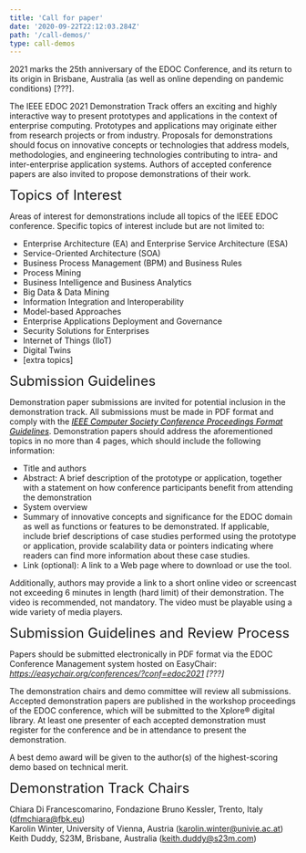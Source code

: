 ```yaml
---
title: 'Call for paper'
date: '2020-09-22T22:12:03.284Z'
path: '/call-demos/'
type: call-demos
---
```


2021 marks the 25th anniversary of the EDOC Conference, and its return to its origin in Brisbane, Australia (as well as online depending on pandemic conditions) [???].

The IEEE EDOC 2021 Demonstration Track offers an exciting and highly interactive way to present prototypes and applications in the context of enterprise computing. Prototypes and applications may originate either from research projects or from industry. Proposals for demonstrations should focus on innovative concepts or technologies that address models, methodologies, and engineering technologies contributing to intra- and inter-enterprise application systems. Authors of accepted conference papers are also invited to propose demonstrations of their work.
<div style="font-size:18pt;">Topics of Interest</div>

Areas of interest for demonstrations include all topics of the IEEE EDOC conference. Specific topics of interest include but are not limited to:

- Enterprise Architecture (EA) and Enterprise Service Architecture (ESA)
- Service-Oriented Architecture (SOA)
- Business Process Management (BPM) and Business Rules
- Process Mining
- Business Intelligence and Business Analytics
- Big Data & Data Mining
- Information Integration and Interoperability
- Model-based Approaches
- Enterprise Applications Deployment and Governance
- Security Solutions for Enterprises
- Internet of Things (IIoT)
- Digital Twins
- [extra topics]

<div style="font-size:18pt;">Submission Guidelines</div>

Demonstration paper submissions are invited for potential inclusion in the demonstration track. All submissions must be made in PDF format and comply with the <a style="color: black;text-decoration: underline;" href="https://www.ieee.org/conferences_events/conferences/publishing/templates.html"><i>IEEE Computer Society Conference Proceedings Format Guidelines</i></a>. Demonstration papers should address the aforementioned topics in no more than 4 pages, which should include the following information:

- Title and authors
- Abstract: A brief description of the prototype or application, together with a statement on how conference participants benefit from attending the demonstration
- System overview
- Summary of innovative concepts and significance for the EDOC domain as well as functions or features to be demonstrated. If applicable, include brief descriptions of case studies performed using the prototype or application, provide scalability data or pointers indicating where readers can find more information about these case studies.
- Link (optional): A link to a Web page where to download or use the tool.

Additionally, authors may provide a link to a short online video or screencast not exceeding 6 minutes in length (hard limit) of their demonstration. The video is recommended, not mandatory. The video must be playable using a wide variety of media players.

<div style="font-size:18pt;">Submission Guidelines and Review Process</div>

Papers should be submitted electronically in PDF format via the EDOC Conference Management system hosted on EasyChair: <a style="color: black;text-decoration: underline;" href="https://easychair.org/conferences/?conf=edoc2021"><i>https://easychair.org/conferences/?conf=edoc2021 [???]</i></a> 

The demonstration chairs and demo committee will review all submissions. Accepted demonstration papers are published in the workshop proceedings of the EDOC conference, which will be submitted to the Xplore® digital library. At least one presenter of each accepted demonstration must register for the conference and be in attendance to present the demonstration.

A best demo award will be given to the author(s) of the highest-scoring demo based on technical merit.

<div style="font-size:18pt;">Demonstration Track Chairs</div>

Chiara Di Francescomarino, Fondazione Bruno Kessler, Trento, Italy (dfmchiara@fbk.eu)<br/>
Karolin Winter, University of Vienna, Austria (karolin.winter@univie.ac.at)<br/>
Keith Duddy, S23M, Brisbane, Australia (keith.duddy@s23m.com)
